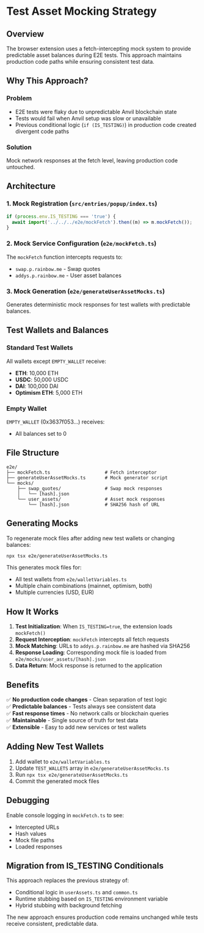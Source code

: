 # Test Asset Mocking Strategy

## Overview

The browser extension uses a fetch-intercepting mock system to provide predictable asset balances during E2E tests. This approach maintains production code paths while ensuring consistent test data.

## Why This Approach?

### Problem
- E2E tests were flaky due to unpredictable Anvil blockchain state
- Tests would fail when Anvil setup was slow or unavailable
- Previous conditional logic (`if (IS_TESTING)`) in production code created divergent code paths

### Solution
Mock network responses at the fetch level, leaving production code untouched.

## Architecture

### 1. Mock Registration (`src/entries/popup/index.ts`)
```typescript
if (process.env.IS_TESTING === 'true') {
  await import('../../../e2e/mockFetch').then((m) => m.mockFetch());
}
```

### 2. Mock Service Configuration (`e2e/mockFetch.ts`)
The `mockFetch` function intercepts requests to:
- `swap.p.rainbow.me` - Swap quotes
- `addys.p.rainbow.me` - User asset balances

### 3. Mock Generation (`e2e/generateUserAssetMocks.ts`)
Generates deterministic mock responses for test wallets with predictable balances.

## Test Wallets and Balances

### Standard Test Wallets
All wallets except `EMPTY_WALLET` receive:
- **ETH**: 10,000 ETH
- **USDC**: 50,000 USDC
- **DAI**: 100,000 DAI  
- **Optimism ETH**: 5,000 ETH

### Empty Wallet
`EMPTY_WALLET` (0x3637f053...) receives:
- All balances set to 0

## File Structure

```
e2e/
├── mockFetch.ts                    # Fetch interceptor
├── generateUserAssetMocks.ts       # Mock generator script
└── mocks/
    ├── swap_quotes/                # Swap mock responses
    │   └── [hash].json
    └── user_assets/                # Asset mock responses
        └── [hash].json             # SHA256 hash of URL
```

## Generating Mocks

To regenerate mock files after adding new test wallets or changing balances:

```bash
npx tsx e2e/generateUserAssetMocks.ts
```

This generates mock files for:
- All test wallets from `e2e/walletVariables.ts`
- Multiple chain combinations (mainnet, optimism, both)
- Multiple currencies (USD, EUR)

## How It Works

1. **Test Initialization**: When `IS_TESTING=true`, the extension loads `mockFetch()`
2. **Request Interception**: `mockFetch` intercepts all fetch requests
3. **Mock Matching**: URLs to `addys.p.rainbow.me` are hashed via SHA256
4. **Response Loading**: Corresponding mock file is loaded from `e2e/mocks/user_assets/[hash].json`
5. **Data Return**: Mock response is returned to the application

## Benefits

✅ **No production code changes** - Clean separation of test logic  
✅ **Predictable balances** - Tests always see consistent data  
✅ **Fast response times** - No network calls or blockchain queries  
✅ **Maintainable** - Single source of truth for test data  
✅ **Extensible** - Easy to add new services or test wallets  

## Adding New Test Wallets

1. Add wallet to `e2e/walletVariables.ts`
2. Update `TEST_WALLETS` array in `e2e/generateUserAssetMocks.ts`
3. Run `npx tsx e2e/generateUserAssetMocks.ts`
4. Commit the generated mock files

## Debugging

Enable console logging in `mockFetch.ts` to see:
- Intercepted URLs
- Hash values
- Mock file paths
- Loaded responses

## Migration from IS_TESTING Conditionals

This approach replaces the previous strategy of:
- Conditional logic in `userAssets.ts` and `common.ts`
- Runtime stubbing based on `IS_TESTING` environment variable
- Hybrid stubbing with background fetching

The new approach ensures production code remains unchanged while tests receive consistent, predictable data. 